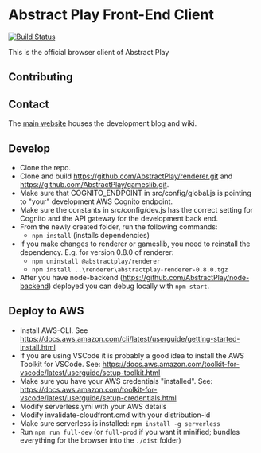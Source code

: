 # Abstract Play Front-End Client

[![Build Status](https://travis-ci.com/AbstractPlay/front.svg?branch=master)](https://travis-ci.com/AbstractPlay/front)

This is the official browser client of Abstract Play

## Contributing

## Contact

The [main website](https://www.abstractplay.com) houses the development blog and wiki.

## Develop

- Clone the repo.
- Clone and build https://github.com/AbstractPlay/renderer.git and https://github.com/AbstractPlay/gameslib.git.
- Make sure that COGNITO_ENDPOINT in src/config/global.js is pointing to "your" development AWS Cognito endpoint.
- Make sure the constants in src/config/dev.js has the correct setting for Cognito and the API gateway for the development back end.
- From the newly created folder, run the following commands:
  - `npm install` (installs dependencies)
- If you make changes to renderer or gameslib, you need to reinstall the dependency. E.g. for version 0.8.0 of renderer:
  - `npm uninstall @abstractplay/renderer`
  - `npm install ..\renderer\abstractplay-renderer-0.8.0.tgz`
- After you have node-backend (https://github.com/AbstractPlay/node-backend) deployed you can debug locally with `npm start`.

## Deploy to AWS
  - Install AWS-CLI. See https://docs.aws.amazon.com/cli/latest/userguide/getting-started-install.html
  - If you are using VSCode it is probably a good idea to install the AWS Toolkit for VSCode. See: https://docs.aws.amazon.com/toolkit-for-vscode/latest/userguide/setup-toolkit.html
  - Make sure you have your AWS credentials "installed". See: https://docs.aws.amazon.com/toolkit-for-vscode/latest/userguide/setup-credentials.html
  - Modify serverless.yml with your AWS details
  - Modify invalidate-cloudfront.cmd with your distribution-id
  - Make sure serverless is installed: `npm install -g serverless`
  - Run `npm run full-dev` (or `full-prod` if you want it minified; bundles everything for the browser into the `./dist` folder)
